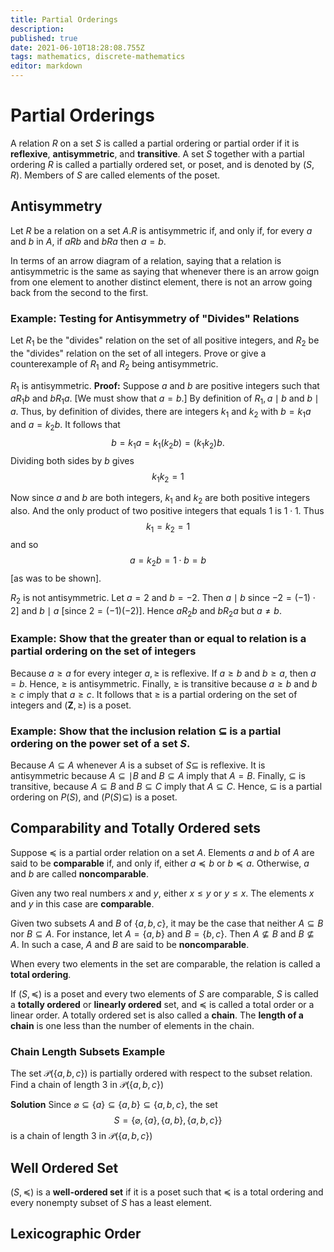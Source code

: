 ```yaml
---
title: Partial Orderings
description: 
published: true
date: 2021-06-10T18:28:08.755Z
tags: mathematics, discrete-mathematics
editor: markdown
---
```


# Partial Orderings

A relation $R$ on a set $S$ is called a partial ordering or partial order if it is **reflexive**, **antisymmetric**, and **transitive**. A set $S$ together with a partial ordering $R$ is called a partially ordered set, or poset, and is denoted by $(S, R)$. Members of $S$ are called elements of the poset.

## Antisymmetry
Let $R$ be a relation on a set $A . R$ is antisymmetric if, and only if, for every $a$ and $b$ in $A,$ if $a R b$ and $b R a$ then $a=b$.

In terms of an arrow diagram of a relation, saying that a relation is antisymmetric is the same as saying that whenever there is an arrow goign from one element to another distinct element, there is not an arrow going back from the second to the first.

### Example: Testing for Antisymmetry of "Divides" Relations
Let $R_1$ be the "divides" relation on the set of all positive integers, and $R_2$ be the "divides" relation on the set of all integers. Prove or give a counterexample of $R_1$ and $R_2$ being antisymmetric.

$R_1$ is antisymmetric. 
**Proof:** Suppose $a$ and $b$ are positive integers such that $a R_{1} b$ and $b R_{1} a$. [We must show that $a=b .]$ By definition of $R_{1}, a \mid b$ and $b \mid a$. Thus, by definition of divides, there are integers $k_{1}$ and $k_{2}$ with $b=k_{1} a$ and $a=k_{2} b$. It follows that 
$$ 
b=k_{1} a=k_{1}\left(k_{2} b\right)=\left(k_{1} k_{2}\right) b .
$$
Dividing both sides by $b$ gives 
$$ k_{1} k_{2}=1 $$

Now since $a$ and $b$ are both integers, $k_{1}$ and $k_{2}$ are both positive integers also. And the only product of two positive integers that equals 1 is $1 \cdot 1$. Thus 
$$ k_{1}=k_{2}=1 $$ 
and so 
$$ a=k_{2} b=1 \cdot b=b $$
[as was to be shown].

$R_2$ is not antisymmetric. Let $a=2$ and $b=-2$. Then $a \mid b$ since $-2=(-1) \cdot 2]$ and $b \mid a$ [since $2=(-1)(-2)]$. Hence $a R_{2} b$ and $b R_{2} a$ but $a \neq b$.

### Example: Show that the greater than or equal to relation is a partial ordering on the set of integers
Because $a \geq a$ for every integer $a, \geq$ is reflexive. If $a \geq b$ and $b \geq a$, then $a=b$. Hence, $\geq$ is antisymmetric. Finally, $\geq$ is transitive because $a \geq b$ and $b \geq c$ imply that $a \geq c$. It follows that $\geq$ is a partial ordering on the set of integers and $(\mathbf{Z}, \geq)$ is a poset.

### Example: Show that the inclusion relation $\subseteq$ is a partial ordering on the power set of a set $S$.
Because $A \subseteq A$ whenever $A$ is a subset of $S \subseteq$ is reflexive. It is antisymmetric because $A \subseteq \mid B$ and $B \subseteq A$ imply that $A=B$. Finally, $\subseteq$ is transitive, because $A \subseteq B$ and $B \subseteq C$ imply that $A \subseteq C$. Hence, $\subseteq$ is a partial ordering on $P(S)$, and $(P(S) \subseteq)$ is a poset.

## Comparability and Totally Ordered sets
Suppose $\preceq$ is a partial order relation on a set $A$. Elements $a$ and $b$ of $A$ are said to be **comparable** if, and only if, either $a \preceq b$ or $b \preceq a$. Otherwise, $a$ and $b$ are called **noncomparable**.

Given any two real numbers $x$ and $y$, either $x \leq y$ or $y \leq x$. The elements  $x$ and $y$ in this case are **comparable**.

Given two subsets $A$ and $B$ of $\{a,b,c\}$, it may be the case that neither $A \subseteq B$ nor $B \subseteq A$. For instance, let $A=\{a, b\}$ and $B=\{b, c\} .$ Then $A \nsubseteq B$ and $B \nsubseteq A .$ In such a case, $A$ and $B$ are said to be **noncomparable**.

When every two elements in the set are comparable, the relation is called a **total ordering**.

If $(S, \preccurlyeq)$ is a poset and every two elements of $S$ are comparable, $S$ is called a **totally ordered** or **linearly ordered** set, and $\preccurlyeq$ is called a total order or a linear order. A totally ordered set is also called a **chain**. The **length of a chain** is one less than the number of elements in the chain.

### Chain Length Subsets Example
The set $\mathscr{P}(\{a, b, c\})$ is partially ordered with respect to the subset relation. Find a chain of length 3 in $\mathscr{P}(\{a, b, c\})$

**Solution** Since $\varnothing \subseteq\{a\} \subseteq\{a, b\} \subseteq\{a, b, c\}$, the set
$$
S=\{\varnothing,\{a\},\{a, b\},\{a, b, c\}\}
$$
is a chain of length 3 in $\mathscr{P}(\{a, b, c\})$
## Well Ordered Set
$(S, \preccurlyeq)$ is a **well-ordered set** if it is a poset such that $\preccurlyeq$ is a total ordering and every nonempty subset of $S$ has a least element.


## Lexicographic Order
